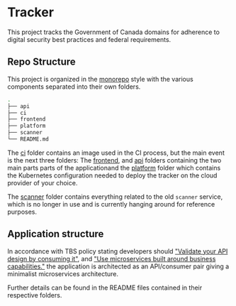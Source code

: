 # Tracker

This project tracks the Government of Canada domains for adherence to digital security best practices and federal requirements.

## Repo Structure

This project is organized in the [monorepo](https://en.wikipedia.org/wiki/Monorepo) style with the various components separated into their own folders.

```sh
.
├── api
├── ci
├── frontend
├── platform
├── scanner
└── README.md
```

The [ci](ci/README.md) folder contains an image used in the CI process, but the main event is the next three folders:
The [frontend](frontend/README.md), and [api](api/README.md) folders containing the two main parts parts of the applicationand the [platform](platform/README.md) folder which contains the Kubernetes configuration needed to deploy the tracker on the cloud provider of your choice.

The [scanner](scanner/README.md) folder contains everything related to the old `scanner` service, which is no longer in use and is currently hanging around for reference purposes.

## Application structure

In accordance with TBS policy stating developers should ["Validate your API design by consuming it"](https://www.tbs-sct.gc.ca/pol/doc-eng.aspx?id=15249#claD.2.2.4), and ["Use microservices built around business capabilities."](https://www.tbs-sct.gc.ca/pol/doc-eng.aspx?id=15249#claC.2.3.10) the application is architected as an API/consumer pair giving a minimalist microservices architecture.

Further details can be found in the README files contained in their respective folders.
